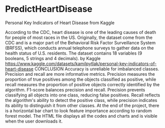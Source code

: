 # PredictHeartDisease
Personal Key Indicators of Heart Disease from Kaggle

According to the CDC, heart disease is one of the leading causes of death for people of most races in the US.
Originally, the dataset come from the CDC and is a major part of the Behavioral Risk Factor Surveillance System (BRFSS), which conducts annual telephone surveys to gather data on the health status of U.S. residents.
The dataset contains 18 variables (9 booleans, 5 strings and 4 decimals).
by Kaggle
https://www.kaggle.com/datasets/kamilpytlak/personal-key-indicators-of-heart-disease
CONCLUSION
Accuracy is unreliable for imbalanced classes. Precision and recall are more informative metrics. Precision measures the proportion of true positives among the objects classified as positive, while recall measures the proportion of positive objects correctly identified by the algorithm. F1-score balances precision and recall. Precision prevents classifying all objects into one class, reducing false positives. Recall reflects the algorithm's ability to detect the positive class, while precision indicates its ability to distinguish it from other classes.
At the end of the project, there is a horizontal bar chart to look feature importance according to random forest model. 
The HTML file displays all the codes and charts and is visible when the user downloads it.
